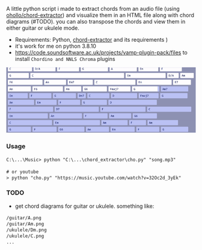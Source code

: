A little python script i made to extract chords from an audio file (using [ohollo/chord-extractor](https://github.com/ohollo/chord-extractor)) and visualize them in an HTML file along with chord diagrams (#TODO). you can also transpose the chords and view them in either guitar or ukulele mode.

- Requirements: Python, [chord-extractor](https://github.com/ohollo/chord-extractor) and its requirements )
- it's work for me on python 3.8.10
- https://code.soundsoftware.ac.uk/projects/vamp-plugin-pack/files to install `Chordino and NNLS Chroma` plugins

![Example](example.gif)

### Usage

```
C:\...\Music> python "C:\...\chord_extractor\cho.py" "song.mp3"

# or youtube 
> python "cho.py" "https://music.youtube.com/watch?v=32Oc2d_3yEk"
```

### TODO

- get chord diagrams for guitar or ukulele. something like:

```
/guitar/A.png
/guitar/Am.png
/ukulele/Dm.png
/ukulele/C.png
...
```


